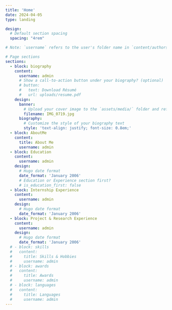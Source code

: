 ```yaml
---
title: 'Home'
date: 2024-04-05
type: landing

design:
  # Default section spacing
  spacing: "4rem"

# Note: `username` refers to the user's folder name in `content/authors/`

# Page sections
sections:
  - block: biography
    content:
      username: admin
      # Show a call-to-action button under your biography? (optional)
      # button:
      #   text: Download Résumé
      #   url: uploads/resume.pdf
    design:
      banner:
        # Upload your cover image to the `assets/media/` folder and reference it here
        filename: IMG_0719.jpg
      biography:
        # Customize the style of your biography text
        style: 'text-align: justify; font-size: 0.8em;'
  - block: AboutMe
    content: 
      title: About Me
      username: admin
  - block: Education
    content:
      username: admin
    design:
      # Hugo date format
      date_format: 'January 2006'
      # Education or Experience section first?
      # is_education_first: false
  - block: Internship Experience
    content:
      username: admin
    design:
      # Hugo date format
      date_format: 'January 2006'
  - block: Project & Research Experience
    content:
      username: admin
    design:
      # Hugo date format
      date_format: 'January 2006'
  # - block: skills
  #   content:
  #     title: Skills & Hobbies
  #     username: admin
  # - block: awards
  #   content:
  #     title: Awards
  #     username: admin
  # - block: languages
  #   content:
  #     title: Languages
  #     username: admin
---
```

